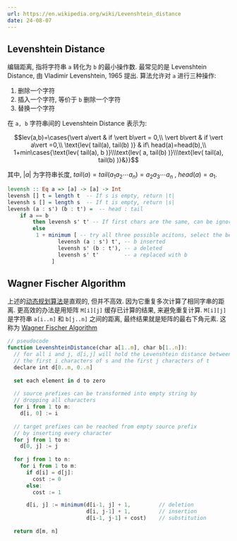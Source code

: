 ```yaml
---
url: https://en.wikipedia.org/wiki/Levenshtein_distance
date: 24-08-07
---
```


## Levenshtein Distance

编辑距离, 指将字符串 `a` 转化为 `b` 的最小操作数. 最常见的是 Levenshtein Distance, 由 Vladimir Levenshtein, 1965 提出. 算法允许对 `a` 进行三种操作:
1. 删除一个字符
2. 插入一个字符, 等价于 `b` 删除一个字符
3. 替换一个字符

在 `a, b` 字符串间的 Levenshtein Distance 表示为:

$$lev(a,b)=\cases{\vert a\vert & if \vert b\vert = 0,\\
\vert b\vert & if \vert a\vert =0,\\
\text{lev( tail(a), tail(b) )} & if\  head(a)=head(b),\\
1+min\cases{\text{lev( tail(a), b )}\\\text{lev( a, tail(b) )}\\\text{lev( tail(a), tail(b) )}&}}$$

其中, $\vert a\vert$ 为字符串长度, $tail(a)=tail(a_{1}a_{2}\cdots a_{n})=a_{2}a_{3}\cdots a_{n}$ , $head(a)=a_1$. 

```haskell
levensh :: Eq a => [a] -> [a] -> Int
levensh [] t = length t  -- If s is empty, return |t|
levensh s [] = length s  -- If t is empty, return |s|
levensh (a : s') (b : t') =  -- head : tail
	if a == b
		then levensh s' t' -- If first chars are the same, can be ignored
		else
		 1 + minimum [ -- try all three possible acitons, select the best 
			    levensh (a : s') t', -- b inserted
			    levensh s' (b : t'), -- a deleted
			    levensh s' t'        -- a replaced with b
			  ]
```

## Wagner Fischer Algorithm

上述的[动态规划算法](../常见算法思想.md)是直观的, 但并不高效. 因为它重复多次计算了相同字串的距离. 更高效的办法是用矩阵 `M[i][j]` 缓存已计算的结果, 来避免重复计算. `M[i][j]` 是字符串 `a[i..n]` 和 `b[j..n]` 之间的距离, 最终结果就是矩阵的最右下角元素. 这称为 [Wagner Fischer Algorithm](https://en.wikipedia.org/wiki/Wagner%E2%80%93Fischer_algorithm)

```javascript
// pseudocode
function LevenshteinDistance(char a[1..m], char b[1..n]):
  // for all i and j, d[i,j] will hold the Levenshtein distance between
  // the first i characters of s and the first j characters of t
  declare int d[0..m, 0..n]
 
  set each element in d to zero
 
  // source prefixes can be transformed into empty string by
  // dropping all characters
  for i from 1 to m:
    d[i, 0] := i
 
  // target prefixes can be reached from empty source prefix
  // by inserting every character
  for j from 1 to n:
    d[0, j] := j
 
  for j from 1 to n:
    for i from 1 to m:
      if d[i] = d[j]:
        cost := 0
      else:
        cost := 1

      d[i, j] := minimum(d[i-1, j] + 1,         // deletion
                         d[i, j-1] + 1,         // insertion
                         d[i-1, j-1] + cost)    // substitution
 
  return d[m, n]
```